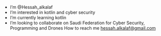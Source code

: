 - I’m @Hessah_alkalaf
- I’m interested in kotlin and cyber security
- I’m currently learning kotlin
- I’m looking to collaborate on Saudi Federation for Cyber Security, Programming and Drones 
 How to reach me hessah.alkalaf@gmail.com

